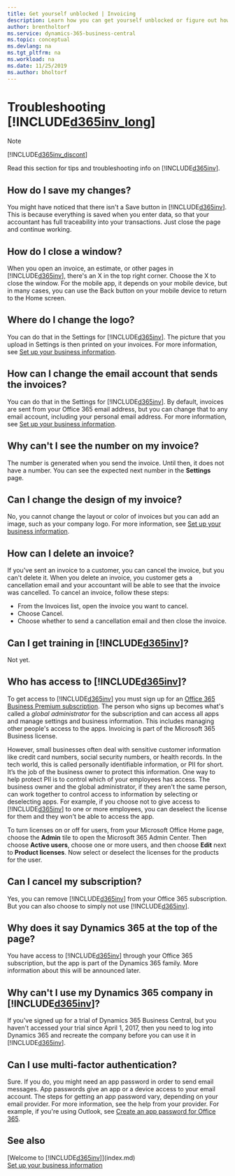 ```yaml
---
title: Get yourself unblocked | Invoicing
description: Learn how you can get yourself unblocked or figure out how to do something.
author: brentholtorf
ms.service: dynamics-365-business-central
ms.topic: conceptual
ms.devlang: na
ms.tgt_pltfrm: na
ms.workload: na
ms.date: 11/25/2019
ms.author: bholtorf
---
```

# Troubleshooting [!INCLUDE[d365inv_long](includes/d365inv_long.md)]
> [!Note]
> [!INCLUDE[d365inv_discont](includes/d365inv_discont.md)]

Read this section for tips and troubleshooting info on [!INCLUDE[d365inv](includes/d365inv.md)].

## How do I save my changes?
You might have noticed that there isn't a Save button in [!INCLUDE[d365inv](includes/d365inv.md)]. This is because everything is saved when you enter data, so that your accountant has full traceability into your transactions. Just close the page and continue working.  

## How do I close a window?
When you open an invoice, an estimate, or other pages in [!INCLUDE[d365inv](includes/d365inv.md)], there's an X in the top right corner. Choose the X to close the window. For the mobile app, it depends on your mobile device, but in many cases, you can use the Back button on your mobile device to return to the Home screen.  

## Where do I change the logo?
You can do that in the Settings for [!INCLUDE[d365inv](includes/d365inv.md)]. The picture that you upload in Settings is then printed on your invoices. For more information, see [Set up your business information](set-up-business-profile.md).  

## How can I change the email account that sends the invoices?
You can do that in the Settings for [!INCLUDE[d365inv](includes/d365inv.md)]. By default, invoices are sent from your Office 365 email address, but you can change that to any email account, including your personal email address. For more information, see [Set up your business information](set-up-business-profile.md).  

## Why can't I see the number on my invoice?
The number is generated when you send the invoice. Until then, it does not have a number. You can see the expected next number in the **Settings** page.  

## Can I change the design of my invoice?
No, you cannot change the layout or color of invoices but you can add an image, such as your company logo. For more information, see [Set up your business information](set-up-business-profile.md). 

## How can I delete an invoice?
If you've sent an invoice to a customer, you can cancel the invoice, but you can't delete it. When you delete an invoice, you customer gets a cancellation email and your accountant will be able to see that the invoice was cancelled. To cancel an invoice, follow these steps:
- From the Invoices list, open the invoice you want to cancel.  
- Choose Cancel.  
- Choose whether to send a cancellation email and then close the invoice.  

## Can I get training in [!INCLUDE[d365inv](includes/d365inv.md)]?
Not yet.  

## Who has access to [!INCLUDE[d365inv](includes/d365inv.md)]?
To get access to [!INCLUDE[d365inv](includes/d365inv.md)] you must sign up for an [Office 365 Business Premium subscription](https://products.office.com/en-us/business/office-365-business-premium). The person who signs up becomes what's called a *global administrator* for the subscription and can access all apps and manage settings and business information. This includes managing other people's access to the apps. Invoicing is part of the Microsoft 365 Business license. 

However, small businesses often deal with sensitive customer information like credit card numbers, social security numbers, or health records. In the tech world, this is called personally identifiable information, or PII for short. It’s the job of the business owner to protect this information. One way to help protect PII is to control which of your employees has access. The business owner and the global administrator, if they aren't the same person, can work together to control access to information by selecting or deselecting apps. For example, if you choose not to give access to [!INCLUDE[d365inv](includes/d365inv.md)] to one or more employees, you can deselect the license for them and they won't be able to access the app.   

To turn licenses on or off for users, from your Microsoft Office Home page, choose the **Admin** tile to open the Microsoft 365 Admin Center. Then choose **Active users**, choose one or more users, and then choose **Edit** next to **Product licenses**. Now select or deselect the licenses for the products for the user.  

## Can I cancel my subscription?
Yes, you can remove [!INCLUDE[d365inv](includes/d365inv.md)] from your Office 365 subscription. But you can also choose to simply not use [!INCLUDE[d365inv](includes/d365inv.md)].  

## Why does it say Dynamics 365 at the top of the page?
You have access to [!INCLUDE[d365inv](includes/d365inv.md)] through your Office 365 subscription, but the app is part of the Dynamics 365 family. More information about this will be announced later.  

## Why can't I use my Dynamics 365 company in [!INCLUDE[d365inv](includes/d365inv.md)]?
If you've signed up for a trial of Dynamics 365 Business Central, but you haven't accessed your trial since April 1, 2017, then you need to log into Dynamics 365 and recreate the company before you can use it in [!INCLUDE[d365inv](includes/d365inv.md)].  

## Can I use multi-factor authentication?
Sure. If you do, you might need an app password in order to send email messages. App passwords give an app or a device access to your email account. The steps for getting an app password vary, depending on your email provider. For more information, see the help from your provider. For example, if you're using Outlook, see [Create an app password for Office 365](https://go.microsoft.com/fwlink/?linkid=2082543). 

## See also
[Welcome to [!INCLUDE[d365inv](includes/d365inv.md)]](index.md)  
[Set up your business information](set-up-business-profile.md)  
